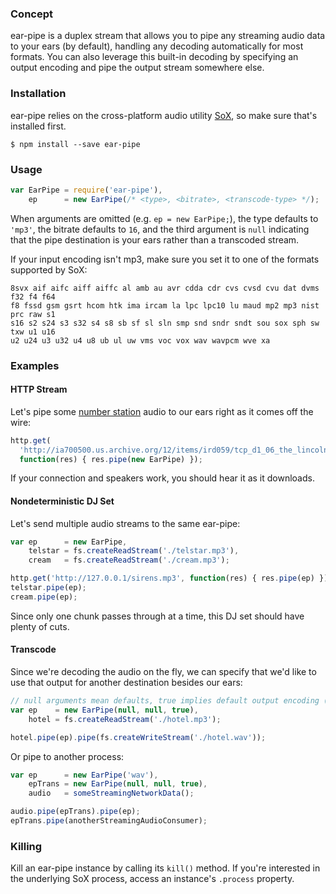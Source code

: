 ### Concept

ear-pipe is a duplex stream that allows you to pipe any streaming audio data to
your ears (by default), handling any decoding automatically for most formats.
You can also leverage this built-in decoding by specifying an output encoding
and pipe the output stream somewhere else.


### Installation

ear-pipe relies on the cross-platform audio utility
[SoX](http://sox.sourceforge.net), so make sure that's installed first.

```
$ npm install --save ear-pipe
```


### Usage

```javascript
var EarPipe = require('ear-pipe'),
    ep      = new EarPipe(/* <type>, <bitrate>, <transcode-type> */);

```

When arguments are omitted (e.g. `ep = new EarPipe;`), the type defaults to
`'mp3'`, the bitrate defaults to `16`, and the third argument is `null`
indicating that the pipe destination is your ears rather than a transcoded
stream.

If your input encoding isn't mp3, make sure you set it to one of the formats
supported by SoX:

```
8svx aif aifc aiff aiffc al amb au avr cdda cdr cvs cvsd cvu dat dvms f32 f4 f64
f8 fssd gsm gsrt hcom htk ima ircam la lpc lpc10 lu maud mp2 mp3 nist prc raw s1
s16 s2 s24 s3 s32 s4 s8 sb sf sl sln smp snd sndr sndt sou sox sph sw txw u1 u16
u2 u24 u3 u32 u4 u8 ub ul uw vms voc vox wav wavpcm wve xa
```


### Examples

#### HTTP Stream

Let's pipe some [number station](http://en.wikipedia.org/wiki/Number_stations)
audio to our ears right as it comes off the wire:

```javascript
http.get(
  'http://ia700500.us.archive.org/12/items/ird059/tcp_d1_06_the_lincolnshire_poacher_mi5_irdial.mp3',
  function(res) { res.pipe(new EarPipe) });
```
If your connection and speakers work, you should hear it as it downloads.

#### Nondeterministic DJ Set

Let's send multiple audio streams to the same ear-pipe:

```javascript
var ep      = new EarPipe,
    telstar = fs.createReadStream('./telstar.mp3'),
    cream   = fs.createReadStream('./cream.mp3');

http.get('http://127.0.0.1/sirens.mp3', function(res) { res.pipe(ep) });
telstar.pipe(ep);
cream.pipe(ep);
```

Since only one chunk passes through at a time, this DJ set should have plenty of
cuts.


#### Transcode

Since we're decoding the audio on the fly, we can specify that we'd like to use
that output for another destination besides our ears:

```javascript
// null arguments mean defaults, true implies default output encoding (wav)
var ep    = new EarPipe(null, null, true),
    hotel = fs.createReadStream('./hotel.mp3');

hotel.pipe(ep).pipe(fs.createWriteStream('./hotel.wav'));

```

Or pipe to another process:

```javascript
var ep      = new EarPipe('wav'),
    epTrans = new EarPipe(null, null, true),
    audio   = someStreamingNetworkData();

audio.pipe(epTrans).pipe(ep);
epTrans.pipe(anotherStreamingAudioConsumer);

```

### Killing

Kill an ear-pipe instance by calling its `kill()` method. If you're interested
in the underlying SoX process, access an instance's `.process` property.
